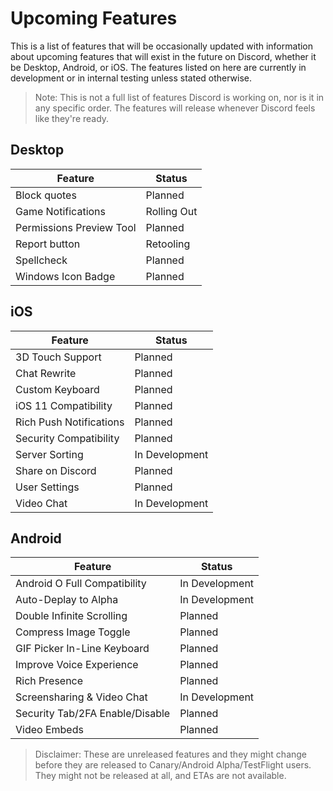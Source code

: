 <!-- TITLE: Upcoming Features -->
<!-- SUBTITLE: A quick summary of Upcoming Features -->

# Upcoming Features
This is a list of features that will be occasionally updated with information about upcoming features that will exist in the future on Discord, whether it be Desktop, Android, or iOS. The features listed on here are currently in development or in internal testing unless stated otherwise.

> Note: This is not a full list of features Discord is working on, nor is it in any specific order. The features will release whenever Discord feels like they're ready.

## Desktop

| Feature |	Status |
|---------|---------|
| Block quotes | Planned |
| Game Notifications | Rolling Out |
| Permissions Preview Tool | Planned |
| Report button | Retooling	|
| Spellcheck | Planned |
| Windows Icon Badge | Planned |

## iOS
| Feature | Status	|
|---------|---------|
| 3D Touch Support | Planned |
| Chat Rewrite | Planned |
| Custom Keyboard | Planned |
| iOS 11 Compatibility | Planned |
| Rich Push Notifications | Planned |
| Security Compatibility | Planned |
| Server Sorting | In Development |
| Share on Discord | Planned |
| User Settings | Planned |
| Video Chat | In Development |

## Android
| Feature | Status |
|---------|--------|
| Android O Full Compatibility | In Development |
| Auto-Deplay to Alpha | In Development |
| Double Infinite Scrolling | Planned |
| Compress Image Toggle | Planned |
| GIF Picker In-Line Keyboard | Planned |
| Improve Voice Experience | Planned |
| Rich Presence | Planned |
| Screensharing & Video Chat | In Development |
| Security Tab/2FA Enable/Disable | Planned |
| Video Embeds | Planned |

> Disclaimer: These are unreleased features and they might change before they are released to Canary/Android Alpha/TestFlight users. They might not be released at all, and ETAs are not available.
